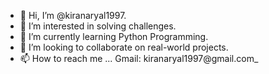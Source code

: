 - 👋 Hi, I’m @kiranaryal1997.
- 👀 I’m interested in solving challenges.
- 🌱 I’m currently learning Python Programming.
- 💞️ I’m looking to collaborate on real-world projects.
- 📫 How to reach me ... Gmail: kiranaryal1997@gmail.com_


